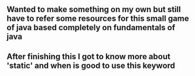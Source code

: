 ## Wanted to make something on my own but still have to refer some resources for this small game of java based completely on fundamentals of java 
## After finishing this I got to know more about 'static' and when is good to use this keyword
